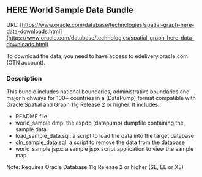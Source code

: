 ## HERE World Sample Data Bundle

URL: [https://www.oracle.com/database/technologies/spatial-graph-here-data-downloads.html](https://www.oracle.com/database/technologies/spatial-graph-here-data-downloads.html)

To download the data, you need to have access to edelivery.oracle.com (OTN account).

### Description

This bundle includes national boundaries, administrative boundaries and major highways for 100+ countries in a (DataPump) format compatible with Oracle Spatial and Graph 11g Release 2 or higher. It includes:

* README file
* world_sample.dmp: the expdp (datapump) dumpfile containing the sample data
* load_sample_data.sql: a script to load the data into the target database
* cln_sample_data.sql: a script to remove the data from the database
* world_sample.jspx: a sample jspx script application to view the sample map

Note: Requires Oracle Database 11g Release 2 or higher (SE, EE or XE)
